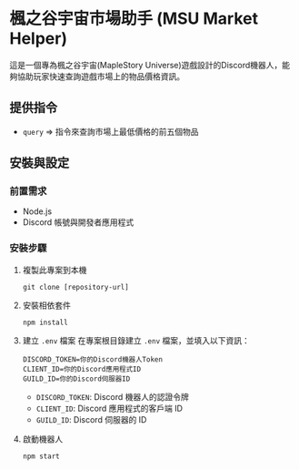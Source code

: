 # 楓之谷宇宙市場助手 (MSU Market Helper)

這是一個專為楓之谷宇宙(MapleStory Universe)遊戲設計的Discord機器人，能夠協助玩家快速查詢遊戲市場上的物品價格資訊。

## 提供指令

- `query` => 指令來查詢市場上最低價格的前五個物品

## 安裝與設定

### 前置需求

- Node.js
- Discord 帳號與開發者應用程式

### 安裝步驟

1. 複製此專案到本機
   ```
   git clone [repository-url]
   ```

2. 安裝相依套件
   ```
   npm install
   ```

3. 建立 `.env` 檔案
   在專案根目錄建立 `.env` 檔案，並填入以下資訊：
   ```
   DISCORD_TOKEN=你的Discord機器人Token
   CLIENT_ID=你的Discord應用程式ID
   GUILD_ID=你的Discord伺服器ID
   ```

   - `DISCORD_TOKEN`: Discord 機器人的認證令牌
   - `CLIENT_ID`: Discord 應用程式的客戶端 ID
   - `GUILD_ID`: Discord 伺服器的 ID

4. 啟動機器人
   ```
   npm start
   ```



